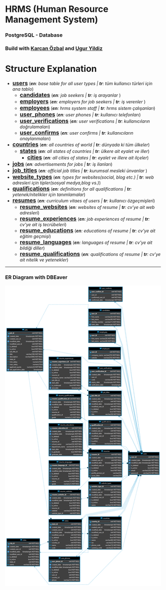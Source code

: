 # HRMS (Human Resource Management System)
### PostgreSQL - Database
### Build with <a href="https://github.com/karcan">Karcan Özbal</a> and <a href="https://github.com/ugurryildiz">Ugur Yildiz</a>

# Structure Explanation
 - <b style="font-size:18px"><u>users</u></b> (<i><b>en</b>: base table for all user types | <b>tr</b>: tüm kullanıcı türleri için ana tablo</i>)
    - <b style="font-size:18px"><u>candidates</u></b> (<i><b>en</b>: job seekers | <b>tr</b>: iş arayanlar </i>)
    - <b style="font-size:18px"><u>employers</u></b> (<i><b>en</b>: employers for job seekers | <b>tr</b>: iş verenler </i>)
    - <b style="font-size:18px"><u>employees</u></b> (<i><b>en</b>: hrms system staff | <b>tr</b>: hrms sistem çalışanları</i>)
    - <b style="font-size:18px"><u>user_phones</u></b> (<i><b>en</b>: user phones | <b>tr</b>: kullanıcı telefonları</i>)
    - <b style="font-size:18px"><u>user_verifications</u></b> (<i><b>en</b>: user verifications | <b>tr</b>: kullanıcıların doğrulamaları</i>)
    - <b style="font-size:18px"><u>user_confirms</u></b> (<i><b>en</b>: user confirms | <b>tr</b>: kullanıcıların onaylanmaları</i>)
 - <b style="font-size:18px"><u>countries</u></b> (<i><b>en</b>: all countries of world | <b>tr</b>: dünyada ki tüm ülkeler</i>)
   - <b style="font-size:18px"><u>states</u></b> (<i><b>en</b>: all states of countries | <b>tr</b>: ülkere ait eyalet ve iller</i>)
     - <b style="font-size:18px"><u>cities</u></b> (<i><b>en</b>: all cities of states | <b>tr</b>: eyalet ve illere ait ilçeler</i>)
 - <b style="font-size:18px"><u>jobs</u></b> (<i><b>en</b>: advertisements for jobs | <b>tr</b>: iş ilanları</i>)
 - <b style="font-size:18px"><u>job_titles</u></b> (<i><b>en</b>: official job titles | <b>tr</b>: kurumsal mesleki ünvanlar </i>)
 - <b style="font-size:18px"><u>website_types</u></b> (<i><b>en</b>: types for websites(social, blog etc.) | <b>tr</b>: web adresleri için tipler(sosyal medya,blog vs.)</i>)
 - <b style="font-size:18px"><u>qualifications</u></b> (<i><b>en</b>: definitions for all qualifications | <b>tr</b>: yetenek/nitelikler için tanımlamalar</i>)
 - <b style="font-size:18px"><u>resumes</u></b> (<i><b>en</b>: curriculum vitaes of users | <b>tr</b>: kullanıcı özgeçmişleri</i>)
     - <b style="font-size:18px"><u>resume_websites</u></b> (<i><b>en</b>: websites of resume | <b>tr</b>: cv'ye ait web adresleri</i>)
     - <b style="font-size:18px"><u>resume_experiences</u></b> (<i><b>en</b>: job experiences of resume | <b>tr</b>: cv'ye ait iş tecrübeleri</i>)
     - <b style="font-size:18px"><u>resume_educations</u></b> (<i><b>en</b>: educations of resume | <b>tr</b>: cv'ye ait eğitim geçmişi</i>)
     - <b style="font-size:18px"><u>resume_languages</u></b> (<i><b>en</b>: languages of resume | <b>tr</b>: cv'ye ait bildiği diller</i>)
     - <b style="font-size:18px"><u>resume_qualifications</u></b> (<i><b>en</b>: qualifications of resume | <b>tr</b>: cv'ye ait nitelik ve yetenekler</i>)

<!--
### Relation descriptions : 
  - <b>users</b> <i>(all types of users.)</i>
    - <b>candidates</b> <i>(job seekers)</i>
    - <b>employees</b> <i>(hrms system workers)</i>
    - <b>employers</b> <i>(employers for candidates)</i>
      - <b>employer_activation_by_employees</b> <i>(employers activation method by employees)</i>
  - <b>activation_codes</b> <i>(base table for all activation methods with activation code)</i>
    - <b>activation_code_to_employers</b> <i>(employers acivation method with activation code)</i>
    - <b>activation_code_to_candidates</b> <i>(candidates acivation method with activation code)</i>
  - <b>job_titles</b> <i>(job titles for job positions)</i>
  - -->
* * *
### ER Diagram with DBEaver
<p align="center"><img src="https://raw.githubusercontent.com/karcan/HRMS.PostgreSQL/master/images/ER%20Diagram-postgresql-1.png"></p>
